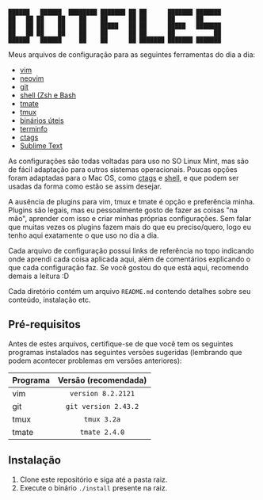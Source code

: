 ```
██████   ██████  ████████ ███████ ██ ██      ███████ ███████
██   ██ ██    ██    ██    ██      ██ ██      ██      ██
██   ██ ██    ██    ██    █████   ██ ██      █████   ███████
██   ██ ██    ██    ██    ██      ██ ██      ██           ██
██████   ██████     ██    ██      ██ ███████ ███████ ███████
```

Meus arquivos de configuração para as seguintes ferramentas do dia a dia:

- [vim](/.vim)
- [neovim](/nvim)
- [git](/git)
- [shell (Zsh e Bash](/sh)
- [tmate](/tmate)
- [tmux](/tmux)
- [binários úteis](/bins)
- [terminfo](/.terminfo)
- [ctags](/.ctags)
- [Sublime Text](/sublime-text)

As configurações são todas voltadas para uso no SO Linux Mint, mas são de fácil
adaptação para outros sistemas operacionais. Poucas opções foram adaptadas para
o Mac OS, como [ctags](/.ctags) e [shell](/sh), e que podem ser usadas da forma
como estão se assim desejar.

A ausência de plugins para vim, tmux e tmate é opção e preferência minha.
Plugins são legais, mas eu pessoalmente gosto de fazer as coisas "na mão",
aprender com isso e criar minhas próprias configurações. Sem falar que muitas
vezes os plugins fazem mais do que eu preciso/quero, logo eu tenho aqui
exatamente o que uso no dia a dia.

Cada arquivo de configuração possui links de referência no topo indicando onde
aprendi cada coisa aplicada aqui, além de comentários explicando o que cada
configuração faz. Se você gostou do que está aqui, recomendo demais a leitura :D

Cada diretório contém um arquivo `README.md` contendo detalhes sobre seu
conteúdo, instalação etc.

## Pré-requisitos

Antes de estes arquivos, certifique-se de que você tem os seguintes programas
instalados nas seguintes versões sugeridas (lembrando que podem acontecer
problemas em versões anteriores):

|Programa|Versão (recomendada)|
|:---|:--:|
|vim|`version 8.2.2121`|
|git|`git version 2.43.2`|
|tmux|`tmux 3.2a`|
|tmate|`tmate 2.4.0`|

## Instalação

1. Clone este repositório e siga até a pasta raiz.
2. Execute o binário `./install` presente na raiz.

